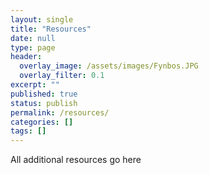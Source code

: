 ```yaml
---
layout: single
title: "Resources"
date: null
type: page
header:
  overlay_image: /assets/images/Fynbos.JPG
  overlay_filter: 0.1
excerpt: ""
published: true
status: publish
permalink: /resources/
categories: []
tags: []
---
```


All additional resources go here

